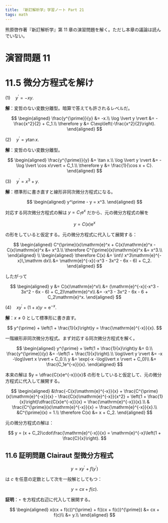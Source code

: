 ```yaml
---
title: 『新訂解析学』学習ノート Part 21
tags: math
---
```


熊原啓作著『新訂解析学』第 11 章の演習問題を解く。ただし本章の議論は読んでいない。

# 演習問題 11

# 11.5 微分方程式を解け

$(1) \quad y^\prime = -xy.$

**解**：変哲のない変数分離型。暗算で答えても許されるレベルだ。

$$
\begin{aligned}
    \frac{y^{\prime}}{y} &= -x.\\
    \log \lvert y \rvert &= -\frac{x^2}{2} + C_1.\\
    \therefore y &= C\exp\left(-\frac{x^2}{2}\right).
\end{aligned}
$$

$(2) \quad y^\prime = y\tan x.$

**解**：変哲のない変数分離型。

$$
\begin{aligned}
    \frac{y^{\prime}}{y} &= \tan x.\\
    \log \lvert y \rvert &= -\log \lvert \cos x\rvert + C_1.\\
    \therefore y &= \frac{1}{\cos x + C}.
\end{aligned}
$$

$(3) \quad y^\prime = x^3 + y.$

**解**：標準形に書き直すと線形非同次微分方程式になる。

$$
\begin{aligned}
y^\prime - y = x^3.
\end{aligned}
$$

対応する同次微分方程式の解は $y = C_1\mathrm{e}^x$ だから、元の微分方程式の解を

$$
y = C(x)\mathrm{e}^x
$$

の形をしていると仮定する。元の微分方程式に代入して展開する：

$$
\begin{aligned}
    C^{\prime}(x)\mathrm{e}^x + C(x)\mathrm{e}^x - C(x)\mathrm{e}^x &= x^3.\\
    \therefore C^{\prime}(x)\mathrm{e}^x &= x^3.\\
\end{aligned}
\\
\begin{aligned}
    \therefore C(x) &= \int\! x^3\mathrm{e}^{-x}\,\mathrm dx\\
    &= \mathrm{e}^{-x}(-x^3 - 3x^2 - 6x - 6) + C_2.
\end{aligned}
$$

したがって

$$
\begin{aligned}
    y &= C(x)\mathrm{e}^x\\
    &= (\mathrm{e}^{-x}(-x^3 - 3x^2 - 6x - 6) + C_2)\mathrm{e}^x\\
    &= -x^3 - 3x^2 - 6x - 6 + C_2\mathrm{e}^x.
\end{aligned}
$$

$(4) \quad xy^\prime + (1 + x)y = \mathrm{e}^{-x}.$

**解**：$x \ne 0$ として標準形に書き直す。

$$
y^{\prime} + \left(1 + \frac{1}{x}\right)y = \frac{\mathrm{e}^{-x}}{x}.
$$

一階線形非同次微分方程式。まず対応する同次微分方程式を解く。

$$
\begin{aligned}
    y^{\prime} + \left(1 + \frac{1}{x}\right)y &= 0.\\
    \frac{y^{\prime}}{y} &= -\left(1 + \frac{1}{x}\right).\\
    \log\lvert y \rvert &= -x -\log\lvert x \rvert + C_0.\\
    y &= \exp(-x -\log\lvert x \rvert + C_0)\\
    &= \frac{C_1e^{-x}}{x}.
\end{aligned}
$$

本来の解は $y = \dfrac{C(x)e^{-x}}{x}$ の形をしていると仮定して、元の微分方程式に代入して展開する。

$$
\begin{aligned}
    &\frac{-C(x)\mathrm{e}^{-x}}{x} + \frac{C^{\prime}(x)\mathrm{e}^{-x}}{x}
    - \frac{C(x)\mathrm{e}^{-x}}{x^2}
    + \left(1 + \frac{1}{x}\right)\dfrac{C(x)e^{-x}}{x} = \frac{\mathrm{e}^{-x}}{x}.\\
    & \frac{C^{\prime}(x)\mathrm{e}^{-x}}{x} = \frac{\mathrm{e}^{-x}}{x}.\\
    &C^{\prime}(x) = 1.\\
    \therefore C(x) &= x + C_2.
\end{aligned}
$$

元の微分方程式の解は：

$$
y = (x + C_2)\cdot\frac{\mathrm{e}^{-x}}{x} = \mathrm{e}^{-x}\left(1 + \frac{C}{x}\right).
$$

## 11.6 証明問題 Clairaut 型微分方程式

$$
y = xy^\prime + f(y^\prime)
$$

は $c$ を任意の定数として次を一般解としてもつ：

$$
\tag*{$\star$}
y = cx + f(c).
$$

**証明**：$\star$ を方程式右辺に代入して展開する。

$$
\begin{aligned}
    x(cx + f(c))^{\prime} + f((cx + f(c))^{\prime})
    &= cx + f(c)\\
    &= y.\\
\end{aligned}
$$
